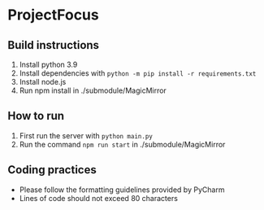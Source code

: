 # ProjectFocus

## Build instructions

1. Install python 3.9
2. Install dependencies with `python -m pip install -r requirements.txt`
3. Install node.js
4. Run npm install in ./submodule/MagicMirror

## How to run

1. First run the server with `python main.py`
1. Run the command `npm run start` in ./submodule/MagicMirror

## Coding practices

* Please follow the formatting guidelines provided by PyCharm
* Lines of code should not exceed 80 characters